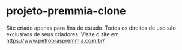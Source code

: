 # projeto-premmia-clone

Site criado apenas para fins de estudo. Todos os direitos de uso são exclusívos de seus criadores.
Visite o site em https://www.petrobraspremmia.com.br/
